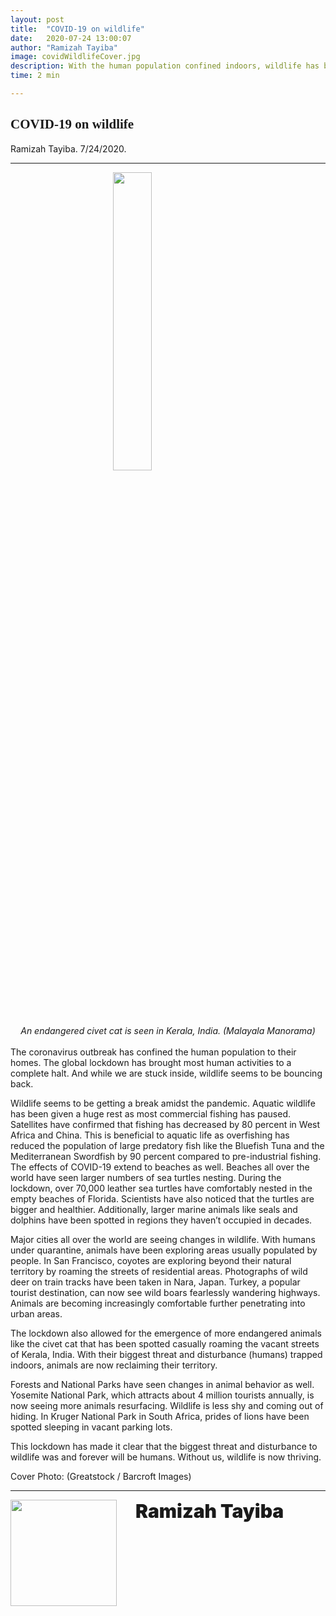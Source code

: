 ```yaml
---
layout: post
title:  "COVID-19 on wildlife"
date:   2020-07-24 13:00:07
author: "Ramizah Tayiba"
image: covidWildlifeCover.jpg
description: With the human population confined indoors, wildlife has become increasingly braver. During the lockdown, animals have been penetrating into urban areas without human interference. These examples really make us question our relationship with nature.
time: 2 min

---
```

<h2 style="font-family: Ergonomique Bold">COVID-19 on wildlife</h2>
Ramizah Tayiba. 7/24/2020.
<hr>

<img src="{{ site.baseurl }}/images/blogs/2020/july/wildlifeOne.png" width="35%" style="display: block; margin: 0 auto"/>  
<center><i>An endangered civet cat is seen in Kerala, India. (Malayala Manorama)</i></center>
<br>
The coronavirus outbreak has confined the human population to their homes. The global lockdown has brought most human activities to a complete halt. And while we are stuck inside, wildlife seems to be bouncing back.

Wildlife seems to be getting a break amidst the pandemic. Aquatic wildlife has been given a huge rest as most commercial fishing has paused. Satellites have confirmed that fishing has decreased by 80 percent in West Africa and China. This is beneficial to aquatic life as overfishing has reduced the population of large predatory fish like the Bluefish Tuna and the Mediterranean Swordfish by 90 percent compared to pre-industrial fishing. The effects of COVID-19 extend to beaches as well. Beaches all over the world have seen larger numbers of sea turtles nesting. During the lockdown, over 70,000 leather sea turtles have comfortably nested in the empty beaches of Florida. Scientists have also noticed that the turtles are bigger and healthier. Additionally, larger marine animals like seals and dolphins have been spotted in regions they haven’t occupied in decades.

Major cities all over the world are seeing changes in wildlife. With humans under quarantine, animals have been exploring areas usually populated by people. In San Francisco, coyotes are exploring beyond their natural territory by roaming the streets of residential areas. Photographs of wild deer on train tracks have been taken in Nara, Japan. Turkey, a popular tourist destination, can now see wild boars fearlessly wandering highways. Animals are becoming increasingly comfortable further penetrating into urban areas.

The lockdown also allowed for the emergence of more endangered animals like the civet cat that has been spotted casually roaming the vacant streets of Kerala, India. With their biggest threat and disturbance (humans) trapped indoors, animals are now reclaiming their territory.

Forests and National Parks have seen changes in animal behavior as well. Yosemite National Park, which attracts about 4 million tourists annually, is now seeing more animals resurfacing. Wildlife is less shy and coming out of hiding. In Kruger National Park in South Africa, prides of lions have been spotted sleeping in vacant parking lots.

This lockdown has made it clear that the biggest threat and disturbance to wildlife was and forever will be humans. Without us, wildlife is now thriving.

Cover Photo: (Greatstock / Barcroft Images)



<hr>
<img src="{{ site.baseurl }}/images/writingTeam/noProfile.jpg" width="170" style="float: left; margin-right: 30px; margin-bottom: 20px;"/>
<div style="margin-bottom: 5%;">
<span style="font-size: 30px; font-weight: 900;">Ramizah Tayiba</span>
<br>
